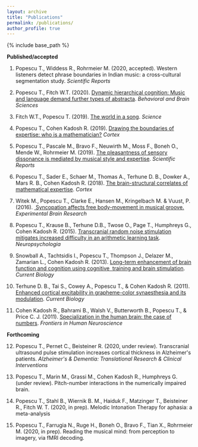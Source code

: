```yaml
---
layout: archive
title: "Publications"
permalink: /publications/
author_profile: true
---
```


{% include base_path %}

**Published/accepted**

1. Popescu T., Widdess R., Rohrmeier M. (2020, accepted). Western listeners detect phrase boundaries in Indian music: a cross-cultural segmentation study. *Scientific Reports*

2. Popescu T., Fitch W.T. (2020). [Dynamic hierarchical cognition: Music and language demand further types of abstracta](https://www.cambridge.org/core/journals/behavioral-and-brain-sciences/article/dynamic-hierarchical-cognition-music-and-language-demand-further-types-of-abstracta/2A06A50DAF15EBCC9918B86715178E01). *Behavioral and Brain Sciences*

3. Fitch W.T., Popescu T. (2019). [The world in a song](https://science.sciencemag.org/content/366/6468/944). *Science*

4. Popescu T., Cohen Kadosh R. (2019). [Drawing the boundaries of expertise: who is a mathematician?](https://doi.org/10.1016/j.cortex.2019.04.020) *Cortex*

5. Popescu T., Pascale M., Bravo F., Neuwirth M., Moss F., Boneh O., Mende W., Rohrmeier M. (2019). [The pleasantness of sensory dissonance is mediated by musical style and expertise](https://www.nature.com/articles/s41598-018-35873-8). *Scientific Reports*

6. Popescu T., Sader E., Schaer M., Thomas A., Terhune D. B., Dowker A., Mars R. B., Cohen Kadosh R. (2018). [The brain-structural correlates of mathematical expertise](https://www.sciencedirect.com/science/article/pii/S0010945218303356). *Cortex*

7. Witek M., Popescu T., Clarke E., Hansen M., Kringelbach M. & Vuust, P. (2016). [ Syncopation affects free body-movement in musical groove.](https://www.ncbi.nlm.nih.gov/pubmed/28028583) *Experimental Brain Research*

8. Popescu T., Krause B., Terhune D.B., Twose O., Page T., Humphreys G., Cohen Kadosh R. (2015). [Transcranial random noise stimulation mitigates increased difficulty in an arithmetic learning task](http://www.sciencedirect.com/science/article/pii/S0028393215302682). *Neuropsychologia*

9. Snowball A., Tachtsidis I., Popescu T., Thompson J., Delazer M., Zamarian L., Cohen Kadosh R. (2013). [Long-term enhancement of brain function and cognition using cognitive  training and brain stimulation](http://www.sciencedirect.com/science/article/pii/S0960982213004867). *Current Biology*

10. Terhune D. B., Tai S., Cowey A., Popescu T., & Cohen Kadosh R. (2011). [Enhanced cortical excitability in grapheme-color synaesthesia and its modulation](http://www.sciencedirect.com/science/article/pii/S0960982211011936). *Current Biology*

11. Cohen Kadosh R., Bahrami B., Walsh V., Butterworth B., Popescu T., & Price C. J. (2011). [Specialization in the human brain: the case of numbers](http://journal.frontiersin.org/article/10.3389/fnhum.2011.00062/full). *Frontiers in Human Neuroscience*

**Forthcoming**

12. Popescu T., Pernet C., Beisteiner R. (2020, under review). Transcranial ultrasound pulse stimulation increases cortical thickness in Alzheimer's patients. *Alzheimer's & Dementia: Translational Research & Clinical Interventions*

13. Popescu T., Marin M., Grassi M., Cohen Kadosh R., Humphreys G. (under review). Pitch-number interactions in the numerically impaired brain.

14. Popescu T., Stahl B., Wiernik B. M., Haiduk F., Matzinger T., Beisteiner R., Fitch W. T. (2020, in prep). Melodic Intonation Therapy for aphasia: a meta-analysis

15. Popescu T., Farrugia N., Ruge H., Boneh O., Bravo F., Tian X., Rohrmeier M. (2020, in prep). Reading the musical mind: from perception to imagery, via fMRI decoding.
